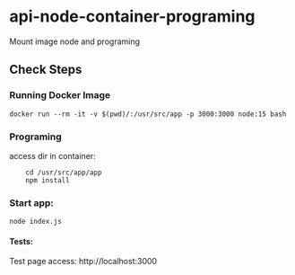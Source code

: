 # api-node-container-programing
Mount image node and programing

## Check Steps


### Running Docker Image
    
    docker run --rm -it -v $(pwd)/:/usr/src/app -p 3000:3000 node:15 bash

### Programing
access dir in container:
        
        cd /usr/src/app/app
        npm install

### Start app:
    
    node index.js

#### Tests:
Test page access:
    http://localhost:3000

